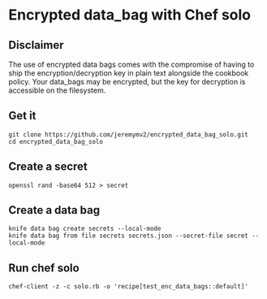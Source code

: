 # Encrypted data_bag with Chef solo

## Disclaimer
The use of encrypted data bags comes with the compromise of having to ship the encryption/decryption key
in plain text alongside the cookbook policy. Your data_bags may be encrypted, but the key for decryption
is accessible on the filesystem.

## Get it

```
git clone https://github.com/jeremymv2/encrypted_data_bag_solo.git
cd encrypted_data_bag_solo
```

## Create a secret

```
openssl rand -base64 512 > secret
```

## Create a data bag

```
knife data bag create secrets --local-mode
knife data bag from file secrets secrets.json --secret-file secret --local-mode
```

## Run chef solo

```
chef-client -z -c solo.rb -o 'recipe[test_enc_data_bags::default]'
```
